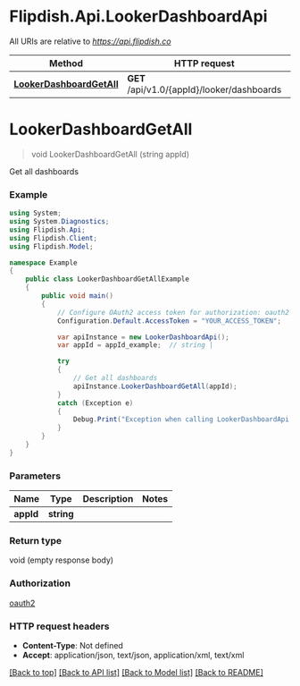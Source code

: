 # Flipdish.Api.LookerDashboardApi

All URIs are relative to *https://api.flipdish.co*

Method | HTTP request | Description
------------- | ------------- | -------------
[**LookerDashboardGetAll**](LookerDashboardApi.md#lookerdashboardgetall) | **GET** /api/v1.0/{appId}/looker/dashboards | Get all dashboards


<a name="lookerdashboardgetall"></a>
# **LookerDashboardGetAll**
> void LookerDashboardGetAll (string appId)

Get all dashboards

### Example
```csharp
using System;
using System.Diagnostics;
using Flipdish.Api;
using Flipdish.Client;
using Flipdish.Model;

namespace Example
{
    public class LookerDashboardGetAllExample
    {
        public void main()
        {
            // Configure OAuth2 access token for authorization: oauth2
            Configuration.Default.AccessToken = "YOUR_ACCESS_TOKEN";

            var apiInstance = new LookerDashboardApi();
            var appId = appId_example;  // string | 

            try
            {
                // Get all dashboards
                apiInstance.LookerDashboardGetAll(appId);
            }
            catch (Exception e)
            {
                Debug.Print("Exception when calling LookerDashboardApi.LookerDashboardGetAll: " + e.Message );
            }
        }
    }
}
```

### Parameters

Name | Type | Description  | Notes
------------- | ------------- | ------------- | -------------
 **appId** | **string**|  | 

### Return type

void (empty response body)

### Authorization

[oauth2](../README.md#oauth2)

### HTTP request headers

 - **Content-Type**: Not defined
 - **Accept**: application/json, text/json, application/xml, text/xml

[[Back to top]](#) [[Back to API list]](../README.md#documentation-for-api-endpoints) [[Back to Model list]](../README.md#documentation-for-models) [[Back to README]](../README.md)

